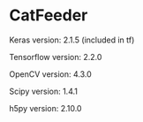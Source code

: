 # CatFeeder

Keras version: 2.1.5 (included in tf)

Tensorflow version: 2.2.0

OpenCV version: 4.3.0

Scipy version: 1.4.1

h5py version: 2.10.0
